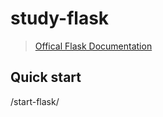 # study-flask
> [Offical Flask Documentation](https://flask.palletsprojects.com/en/1.1.x/)

## Quick start

/start-flask/

